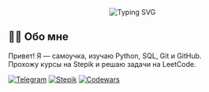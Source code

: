 <p align="center">
  <img src="https://readme-typing-svg.demolab.com?font=Fira+Code&weight=500&size=30&pause=1000&color=36BCF7&center=true&vCenter=true&width=600&lines=%20Hello+there!;Welcome+to+my+profile!" alt="Typing SVG" />
</p>

## 👨‍💻 Обо мне

Привет! Я — самоучка, изучаю Python, SQL, Git и GitHub. <br>
Прохожу курсы на Stepik и решаю задачи на LeetCode.

[![Telegram](https://img.shields.io/badge/Telegram-ersildan-blue)](https://t.me/ersildan)
[![Stepik](https://img.shields.io/badge/Stepik-377286794-orange)](https://stepik.org/users/377286794)
[![Codewars](https://img.shields.io/badge/Codewars-ersildan-red)](https://www.codewars.com/users/ersildan)
